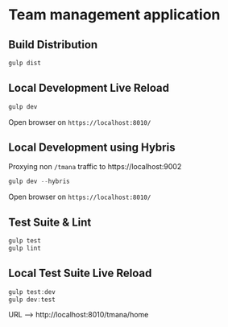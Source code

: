 # Team management application

## Build Distribution

```js
gulp dist
```

## Local Development Live Reload

```js
gulp dev
```

Open browser on `https://localhost:8010/`

## Local Development using Hybris

Proxying non `/tmana` traffic to https://localhost:9002

```js
gulp dev --hybris
```

Open browser on `https://localhost:8010/`

## Test Suite & Lint

```js
gulp test
gulp lint
```

## Local Test Suite Live Reload

```js
gulp test:dev
gulp dev:test
```

URL --> http://localhost:8010/tmana/home